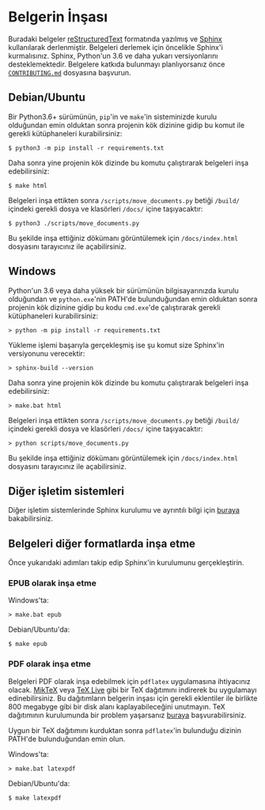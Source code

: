 # Belgerin İnşası

Buradaki belgeler [reStructuredText](http://docutils.sourceforge.net/rst.html) formatında yazılmış ve [Sphinx](http://www.sphinx-doc.org/) kullanılarak derlenmiştir.
Belgeleri derlemek için öncelikle Sphinx'i kurmalısınız. Sphinx, Python'un 3.6 ve daha yukarı versiyonlarını desteklemektedir.
Belgelere katkıda bulunmayı planlıyorsanız önce [`CONTRIBUTING.md`](CONTRIBUTING.md) dosyasına başvurun.

## Debian/Ubuntu

Bir Python3.6+ sürümünün, `pip`'in ve `make`'in sisteminizde kurulu olduğundan emin olduktan sonra projenin kök dizinine gidip bu komut ile gerekli kütüphaneleri kurabilirsiniz:

```shell
$ python3 -m pip install -r requirements.txt
```

Daha sonra yine projenin kök dizinde bu komutu çalıştırarak belgeleri inşa edebilirsiniz:

```shell
$ make html
```

Belgeleri inşa ettikten sonra `/scripts/move_documents.py` betiği `/build/` içindeki gerekli dosya ve klasörleri `/docs/` içine taşıyacaktır:

```shell
$ python3 ./scripts/move_documents.py
```

Bu şekilde inşa ettiğiniz dökümanı görüntülemek için `/docs/index.html` dosyasını tarayıcınız ile açabilirsiniz.

## Windows

Python'un 3.6 veya daha yüksek bir sürümünün bilgisayarınızda kurulu olduğundan ve `python.exe`'nin PATH'de bulunduğundan emin olduktan sonra projenin kök dizinine gidip bu kodu ``cmd.exe``'de çalıştırarak gerekli kütüphaneleri kurabilirsiniz:

```shell
> python -m pip install -r requirements.txt
```

Yükleme işlemi başarıyla gerçekleşmiş ise şu komut size Sphinx'in versiyonunu verecektir:

```shell
> sphinx-build --version
```

Daha sonra yine projenin kök dizinde bu komutu çalıştırarak belgeleri inşa edebilirsiniz:

```shell
> make.bat html
```

Belgeleri inşa ettikten sonra `/scripts/move_documents.py` betiği `/build/` içindeki gerekli dosya ve klasörleri `/docs/` içine taşıyacaktır:

```shell
> python scripts/move_documents.py
```

Bu şekilde inşa ettiğiniz dökümanı görüntülemek için `/docs/index.html` dosyasını tarayıcınız ile açabilirsiniz.

## Diğer işletim sistemleri

Diğer işletim sistemlerinde Sphinx kurulumu ve ayrıntılı bilgi için [buraya](https://www.sphinx-doc.org/en/master/usage/installation.html) bakabilirsiniz.

## Belgeleri diğer formatlarda inşa etme

Önce yukarıdaki adımları takip edip Sphinx'in kurulumunu gerçekleştirin.

### EPUB olarak inşa etme

Windows'ta:

```shell
> make.bat epub
```

Debian/Ubuntu'da:

```shell
$ make epub
```

### PDF olarak inşa etme

Belgeleri PDF olarak inşa edebilmek için ``pdflatex`` uygulamasına ihtiyacınız olacak. [MikTeX](https://miktex.org/) veya [TeX Live](https://www.tug.org/texlive/) gibi bir TeX dağıtımını indirerek bu uygulamayı edinebilirsiniz. Bu dağıtımların belgerin inşası için gerekli eklentiler ile birlikte 800 megabyge gibi bir disk alanı kaplayabileceğini unutmayın. TeX dağıtımının kurulumunda bir problem yaşarsanız [buraya](https://www.sphinx-doc.org/en/master/usage/builders/index.html#sphinx.builders.latex.LaTeXBuilder) başvurabilirsiniz.

Uygun bir TeX dağıtımını kurduktan sonra `pdflatex`'in bulunduğu dizinin PATH'de bulunduğundan emin olun.

Windows'ta:

```shell
> make.bat latexpdf
```

Debian/Ubuntu'da:

```shell
$ make latexpdf
```